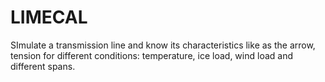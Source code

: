 # LIMECAL
SImulate a transmission line and know its characteristics like as the arrow, tension for different conditions: temperature, ice load, wind load and different spans.
